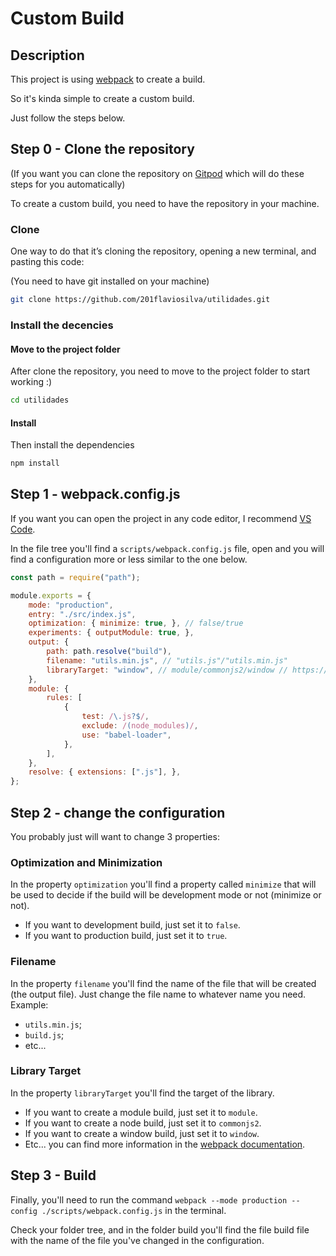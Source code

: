 # Custom Build

## Description

This project is using [webpack](https://webpack.js.org/) to create a build.

So it's kinda simple to create a custom build.

Just follow the steps below.

## Step 0 - Clone the repository

(If you want you can clone the repository on [Gitpod](https://www.gitpod.io/) which will do these steps for you automatically)

To create a custom build, you need to have the repository in your machine.

### Clone
One way to do that it’s cloning the repository, opening a new terminal, and pasting this code:

(You need to have git installed on your machine)
```sh
git clone https://github.com/201flaviosilva/utilidades.git
```

### Install the decencies

#### Move to the project folder
After clone the repository, you need to move to the project folder to start working :)
```sh
cd utilidades
```

#### Install
Then install the dependencies
```sh
npm install
```

## Step 1 - webpack.config.js

If you want you can open the project in any code editor, I recommend [VS Code](https://code.visualstudio.com/).

In the file tree you'll find a `scripts/webpack.config.js` file, open and you will find a configuration more or less similar to the one below.

```javascript
const path = require("path");

module.exports = {
	mode: "production",
	entry: "./src/index.js",
	optimization: { minimize: true, }, // false/true
	experiments: { outputModule: true, },
	output: {
		path: path.resolve("build"),
		filename: "utils.min.js", // "utils.js"/"utils.min.js"
		libraryTarget: "window", // module/commonjs2/window // https://webpack.js.org/configuration/output/#outputlibrarytarget
	},
	module: {
		rules: [
			{
				test: /\.js?$/,
				exclude: /(node_modules)/,
				use: "babel-loader",
			},
		],
	},
	resolve: { extensions: [".js"], },
};

```
## Step 2 - change the configuration

You probably just will want to change 3 properties:

### Optimization and Minimization
In the property `optimization` you'll find a property called `minimize` that will be used to decide if the build will be development mode or not (minimize or not).

- If you want to development build, just set it to `false`.
- If you want to production build, just set it to `true`.

### Filename
In the property `filename` you'll find the name of the file that will be created (the output file). Just change the file name to whatever name you need.
Example:

- `utils.min.js`;
- `build.js`;
- etc...

### Library Target
In the property `libraryTarget` you'll find the target of the library.

- If you want to create a module build, just set it to `module`.
- If you want to create a node build, just set it to `commonjs2`.
- If you want to create a window build, just set it to `window`.
- Etc... you can find more information in the [webpack documentation](https://webpack.js.org/configuration/output/#outputlibrarytarget).

## Step 3 - Build

Finally, you'll need to run the command `webpack --mode production --config ./scripts/webpack.config.js` in the terminal.

Check your folder tree, and in the folder build you'll find the file build file with the name of the file you've changed in the configuration.
